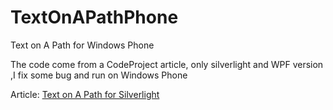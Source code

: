 TextOnAPathPhone
================

Text on A Path for Windows Phone

The code come from a CodeProject article, only silverlight and WPF version ,I fix some bug and run on Windows Phone 

Article: [Text on A Path for Silverlight](http://www.codeproject.com/Articles/30478/Text-on-A-Path-for-Silverlight?msg=3649940)

